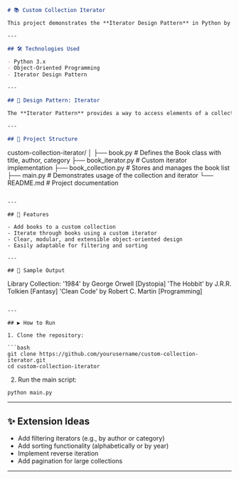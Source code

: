 ```markdown
# 📚 Custom Collection Iterator

This project demonstrates the **Iterator Design Pattern** in Python by building a digital archive system for managing a book collection. It separates the logic of storing books from the logic of traversing them using a custom iterator.

---

## 🛠️ Technologies Used

- Python 3.x  
- Object-Oriented Programming  
- Iterator Design Pattern

---

## 🧠 Design Pattern: Iterator

The **Iterator Pattern** provides a way to access elements of a collection sequentially without exposing the underlying structure. It supports clean iteration over complex objects such as a book collection.

---

## 📁 Project Structure

```

custom-collection-iterator/
│
├── book.py             # Defines the Book class with title, author, category
├── book\_iterator.py    # Custom iterator implementation
├── book\_collection.py  # Stores and manages the book list
├── main.py             # Demonstrates usage of the collection and iterator
└── README.md           # Project documentation

```

---

## 🚀 Features

- Add books to a custom collection  
- Iterate through books using a custom iterator  
- Clear, modular, and extensible object-oriented design  
- Easily adaptable for filtering and sorting

---

## 📌 Sample Output

```

Library Collection:
'1984' by George Orwell \[Dystopia]
'The Hobbit' by J.R.R. Tolkien \[Fantasy]
'Clean Code' by Robert C. Martin \[Programming]

````

---

## ▶️ How to Run

1. Clone the repository:

```bash
git clone https://github.com/yourusername/custom-collection-iterator.git
cd custom-collection-iterator
````

2. Run the main script:

```bash
python main.py
```

---

## ✨ Extension Ideas

* Add filtering iterators (e.g., by author or category)
* Add sorting functionality (alphabetically or by year)
* Implement reverse iteration
* Add pagination for large collections

---
